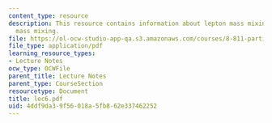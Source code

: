 ```yaml
---
content_type: resource
description: This resource contains information about lepton mass mixing and quark
  mass mixing.
file: https://ol-ocw-studio-app-qa.s3.amazonaws.com/courses/8-811-particle-physics-ii-fall-2005/4ddf9da39f56018a5fb862e337462252_lec6.pdf
file_type: application/pdf
learning_resource_types:
- Lecture Notes
ocw_type: OCWFile
parent_title: Lecture Notes
parent_type: CourseSection
resourcetype: Document
title: lec6.pdf
uid: 4ddf9da3-9f56-018a-5fb8-62e337462252
---
```

